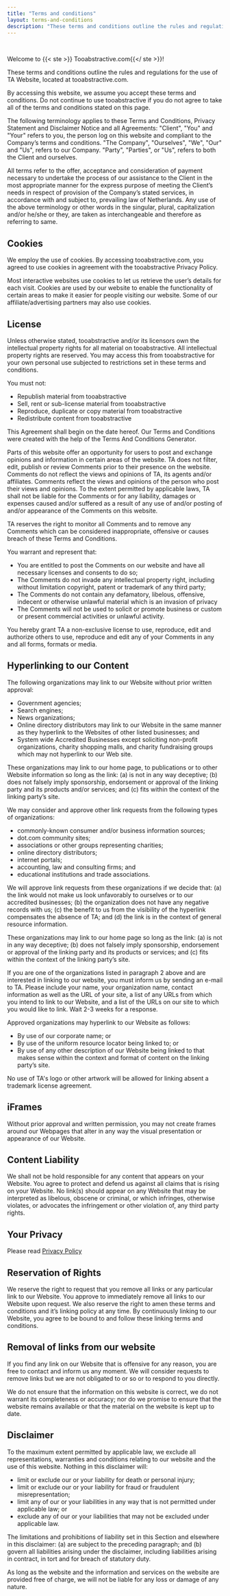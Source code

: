 ```yaml
---
title: "Terms and conditions"
layout: terms-and-conditions
description: "These terms and conditions outline the rules and regulations for the use of TA Website, located at tooabstractive.com."
---
```


<br>

Welcome to {{< ste >}} Tooabstractive.com{{</ ste >}}!

These terms and conditions outline the rules and regulations for the use of TA Website, located at tooabstractive.com.

By accessing this website, we assume you accept these terms and conditions. Do not continue to use tooabstractive if you do not agree to take all of the terms and conditions stated on this page.

The following terminology applies to these Terms and Conditions, Privacy Statement and Disclaimer Notice and all Agreements: "Client", "You" and "Your" refers to you, the person log on this website and compliant to the Company’s terms and conditions. "The Company", "Ourselves", "We", "Our" and "Us", refers to our Company. "Party", "Parties", or "Us", refers to both the Client and ourselves.

All terms refer to the offer, acceptance and consideration of payment necessary to undertake the process of our assistance to the Client in the most appropriate manner for the express purpose of meeting the Client’s needs in respect of provision of the Company’s stated services, in accordance with and subject to, prevailing law of Netherlands. Any use of the above terminology or other words in the singular, plural, capitalization and/or he/she or they, are taken as interchangeable and therefore as referring to same.

## Cookies

We employ the use of cookies. By accessing tooabstractive.com, you agreed to use cookies in agreement with the tooabstractive Privacy Policy.

Most interactive websites use cookies to let us retrieve the user’s details for each visit. Cookies are used by our website to enable the functionality of certain areas to make it easier for people visiting our website. Some of our affiliate/advertising partners may also use cookies.

## License

Unless otherwise stated, tooabstractive and/or its licensors own the intellectual property rights for all material on tooabstractive. All intellectual property rights are reserved. You may access this from tooabstractive for your own personal use subjected to restrictions set in these terms and conditions.

You must not:

<ul class="ul-in-post">

<li>Republish material from tooabstractive</li>
<li>Sell, rent or sub-license material from tooabstractive</li>
<li>Reproduce, duplicate or copy material from tooabstractive</li>
<li>Redistribute content from tooabstractive</li>

</ul>

This Agreement shall begin on the date hereof. Our Terms and Conditions were created with the help of the Terms And Conditions Generator.

Parts of this website offer an opportunity for users to post and exchange opinions and information in certain areas of the website. TA does not filter, edit, publish or review Comments prior to their presence on the website. Comments do not reflect the views and opinions of
TA, its agents and/or affiliates. Comments reflect the views and opinions of the person who post their views and opinions. To the extent permitted by applicable laws, TA shall not be liable for the Comments or for any liability, damages or expenses caused and/or suffered as a result of any use of and/or posting of and/or appearance of the Comments on this website.

TA reserves the right to monitor all Comments and to remove any Comments which can be considered inappropriate, offensive or causes breach of these Terms and Conditions.

You warrant and represent that:

<ul class="ul-in-post">
<li> You are entitled to post the Comments on our website and have all necessary licenses and consents to do so;</li>
<li>The Comments do not invade any intellectual property right, including without limitation copyright, patent or trademark of any third party;</li>
<li>The Comments do not contain any defamatory, libelous, offensive, indecent or otherwise unlawful material which is an invasion of privacy</li>
<li>The Comments will not be used to solicit or promote business or custom or present commercial activities or unlawful activity.</li>
</ul>

You hereby grant TA a non-exclusive license to use, reproduce, edit and authorize others to use, reproduce and edit any of your Comments in any and all forms, formats or media.

## Hyperlinking to our Content

The following organizations may link to our Website without prior written approval:

<ul class="ul-in-post">
<li>Government agencies;</li>
<li>Search engines;</li>
<li>News organizations;</li>
<li>Online directory distributors may link to our Website in the same manner as they hyperlink to the Websites of other listed businesses; and</li>
<li>System wide Accredited Businesses except soliciting non-profit organizations, charity shopping malls, and charity fundraising groups which may not hyperlink to our Web site.</li>
</ul>

These organizations may link to our home page, to publications or to other Website information so long as the link: (a) is not in any way deceptive; (b) does not falsely imply sponsorship, endorsement or approval of the linking party and its products and/or services; and (c) fits within the context of the linking party’s site.

We may consider and approve other link requests from the following types of organizations:

<ul class="ul-in-post">
<li>commonly-known consumer and/or business information sources;</li>
<li>dot.com community sites;</li>
<li>associations or other groups representing charities;</li>
<li>online directory distributors;</li>
<li>internet portals;</li>
<li>accounting, law and consulting firms; and </li>
<li> educational institutions and trade associations.</li>
</ul>

We will approve link requests from these organizations if we decide that: (a) the link would not make us look unfavorably to ourselves or to our accredited businesses; (b) the organization does not have any negative records with us; (c) the benefit to us from the visibility of the hyperlink compensates the absence of TA; and (d) the link is in the context of general resource information.

These organizations may link to our home page so long as the link: (a) is not in any way deceptive; (b) does not falsely imply sponsorship, endorsement or approval of the linking party and its products or services; and (c) fits within the context of the linking party’s site.

If you are one of the organizations listed in paragraph 2 above and are interested in linking to our website, you must inform us by sending an e-mail to TA. Please include your name, your organization name, contact information as well as the URL of your site, a list of any URLs from which you intend to link to our Website, and a list of the URLs on our site to which you would like to link. Wait 2-3 weeks for a response.

Approved organizations may hyperlink to our Website as follows:

<ul class="ul-in-post">
<li>By use of our corporate name; or</li>
<li>By use of the uniform resource locator being linked to; or</li>
<li>By use of any other description of our Website being linked to that makes sense within the context and format of content on the linking party’s site.</li>
</ul>

No use of TA's logo or other artwork will be allowed for linking absent a trademark license agreement.

## iFrames

Without prior approval and written permission, you may not create frames around our Webpages that alter in any way the visual presentation or appearance of our Website.

## Content Liability

We shall not be hold responsible for any content that appears on your Website. You agree to protect and defend us against all claims that is rising on your Website. No link(s) should appear on any Website that may be interpreted as libelous, obscene or criminal, or which infringes, otherwise violates, or advocates the infringement or other violation of, any third party rights.

## Your Privacy

Please read <a href="/privacy-policy/" class="links-to-article" > Privacy Policy</a>

## Reservation of Rights

We reserve the right to request that you remove all links or any particular link to our Website. You approve to immediately remove all links to our Website upon request. We also reserve the right to amen these terms and conditions and it’s linking policy at any time. By continuously linking to our Website, you agree to be bound to and follow these linking terms and conditions.

## Removal of links from our website

If you find any link on our Website that is offensive for any reason, you are free to contact and inform us any moment. We will consider requests to remove links but we are not obligated to or so or to respond to you directly.

We do not ensure that the information on this website is correct, we do not warrant its completeness or accuracy; nor do we promise to ensure that the website remains available or that the material on the website is kept up to date.

## Disclaimer

To the maximum extent permitted by applicable law, we exclude all representations, warranties and conditions relating to our website and the use of this website. Nothing in this disclaimer will:

<ul class="ul-in-post">
<li>limit or exclude our or your liability for death or personal injury;</li>
<li>limit or exclude our or your liability for fraud or fraudulent misrepresentation;</li>
<li>limit any of our or your liabilities in any way that is not permitted under applicable law; or 
<li>exclude any of our or your liabilities that may not be excluded under applicable law.</li>
</ul>

The limitations and prohibitions of liability set in this Section and elsewhere in this disclaimer: (a) are subject to the preceding paragraph; and (b) govern all liabilities arising under the disclaimer, including liabilities arising in contract, in tort and for breach of statutory duty.

As long as the website and the information and services on the website are provided free of charge, we will not be liable for any loss or damage of any nature.
